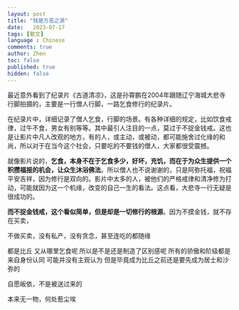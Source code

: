 ```yaml
---
layout: post
title: "钱是万恶之源"
date:   2023-07-17
tags: [散文]
language : Chinese
comments: true
author: Zhen
toc: false
published: true
hidden: false
---
```

最近意外看到了纪录片《古道清凉》，这是孙霄鹏在2004年跟随辽宁海城大悲寺行脚拍摄的，主要是一行僧人行脚，一路乞食修行的纪录片。

在纪录片中，详细记录了僧人乞食，行脚的场景。有各种详细的规定，比如饮食戒律，过午不食，男女有别等等。其中最引人注目的一点，莫过于不捉金钱戒。这也是让影片中凡人改观的地方，有的人，或主动，或被动，都可能施舍过化缘的和尚，所以对于在当今这个社会，只要吃的不要钱的僧人，大家都很受震撼。

就像影片说的，**乞食，本身不在于乞食多少，好坏，充饥，而在于为众生提供一个积攒福报的机会，让众生沐浴佛法**。所以僧人也不说谢谢的，只是阿弥托福，祝福平安吉祥，因为修行是双向的。影片中太多的人，被他们的严格戒律和清净修为打动，可能就因为这一个机缘，改变的自己一生的看法。这点看，大悲寺一行无疑是很成功的。

**而不捉金钱戒，这个看似简单，但是却是一切修行的根源**。因为不摸金钱，就不存在买卖，

不做买卖，没有私产，没有贪念，甚至连吃的都随缘

都是比丘 又从哪里乞食呢 所以是不是还是制造了区别感呢 所有的骄傲和阶级都是来自身份认同 可能并没有主观认为 但是毕竟成为比丘之前还是要先成为居士和沙弥的

自愿皈依，不是被送过来的

本来无一物，何处惹尘埃
<!--stackedit_data:
eyJoaXN0b3J5IjpbLTEzNjgxODM1MDYsNTIyOTkyNjAwXX0=
-->